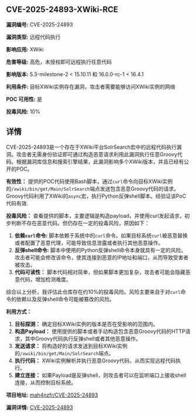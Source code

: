 ## CVE-2025-24893-XWiki-RCE

**漏洞编号:** CVE-2025-24893

**漏洞类型:** 远程代码执行

**影响应用:** XWiki

**危害等级:** 高危，未授权即可远程执行任意代码

**影响版本:** 5.3-milestone-2 < 15.10.11 和 16.0.0-rc-1 < 16.4.1

**利用条件:** 目标XWiki实例存在漏洞，攻击者需要能够访问XWiki实例的网络

**POC 可用性:** 是

**投毒风险:** 10%

## 详情

CVE-2025-24893是一个存在于XWiki平台SolrSearch宏中的远程代码执行漏洞。攻击者无需身份验证即可通过构造恶意请求利用此漏洞执行任意Groovy代码。根据漏洞库信息和搜索引擎结果，此漏洞影响多个XWiki版本，并且已经有公开的POC。

**有效性：**
提供的POC代码使用Bash脚本，通过`curl`命令向目标XWiki实例的`/xwiki/bin/get/Main/SolrSearch`端点发送包含恶意Groovy代码的请求。Groovy代码利用了XWiki的`async`宏，执行Python反弹shell脚本。经验证该PoC代码有效.

**投毒风险：**
查看提供的脚本，主要逻辑是构造payload，并使用curl发起请求，初步判断不存在恶意代码。但仍存在一定的投毒风险，原因如下：
1.  **依赖`curl`命令:** 脚本依赖于系统中的`curl`命令。如果目标系统`curl`被恶意替换或者配置了恶意代理，可能导致信息泄露或者执行其他恶意操作。
2.  **反弹shell命令:** 脚本中使用的Python反弹shell命令本身就具有一定的风险。攻击者可能会修改该命令，使其连接到恶意的IP地址和端口，从而导致受害者被攻击。
3.  **代码可读性：** 脚本代码相对简单，但如果脚本更加复杂，攻击者可能会隐藏恶意代码，增加检测难度。

综合以上分析，我评估此仓库存在约10%的投毒风险。风险主要来自于对`curl`命令的依赖以及反弹shell命令可能被篡改的风险。

**利用方式：**
1.  **目标探测：** 确定目标XWiki实例的版本是否在受影响的范围内。
2.  **构造Payload：** 使用提供的脚本或者手动构造包含恶意Groovy代码的HTTP请求，其中Groovy代码执行反弹shell或者其他恶意操作。
3.  **发送请求：** 将构造好的请求发送到目标XWiki实例的`/xwiki/bin/get/Main/SolrSearch`端点。
4.  **执行代码：** XWiki实例解析并执行恶意Groovy代码，从而实现远程代码执行。
5.  **建立连接：** 如果Payload是反弹shell，则攻击者可以在监听端口上接收shell连接，从而控制目标系统。

**项目地址:** [mah4nzfr/CVE-2025-24893](https://github.com/mah4nzfr/CVE-2025-24893)

**漏洞详情:** [CVE-2025-24893](https://nvd.nist.gov/vuln/detail/CVE-2025-24893)